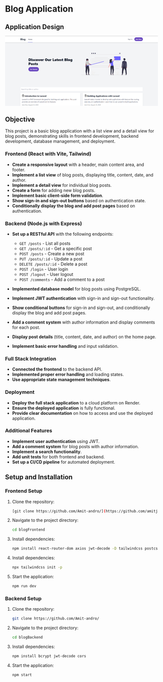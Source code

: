 # Blog Application

## Application Design
![Alt Text](https://github.com/amitjaiiswal/blog-website/blob/7cd80e241c92735f95bb81772720ca1f47a4c0e0/Home%20Page.png)

## Objective
This project is a basic blog application with a list view and a detail view for blog posts, demonstrating skills in frontend development, backend development, database management, and deployment.

### Frontend (React with Vite, Tailwind)
- **Create a responsive layout** with a header, main content area, and footer.
- **Implement a list view** of blog posts, displaying title, content, date, and author.
- **Implement a detail view** for individual blog posts.
- **Create a form** for adding new blog posts.
- **Implement basic client-side form validation**.
- **Show sign-in and sign-out buttons** based on authentication state.
- **Conditionally display the blog and add post pages** based on authentication.
  
### Backend (Node.js with Express)
- **Set up a RESTful API** with the following endpoints:
  - `GET /posts` - List all posts
  - `GET /posts/:id` - Get a specific post
  - `POST /posts` - Create a new post
  - `PUT /posts/:id` - Update a post
  - `DELETE /posts/:id` - Delete a post
  - `POST /login` - User login
  - `POST /logout` - User logout
  - `POST /comments` - Add a comment to a post
    
- **Implemented database model** for blog posts using PostgreSQL.
- **Implement JWT authentication** with sign-in and sign-out functionality.
- **Show conditional buttons** for sign-in and sign-out, and conditionally display the blog and add post pages.
- **Add a comment system** with author information and display comments for each post.
- **Display post details** (title, content, date, and author) on the home page.
- **Implement basic error handling** and input validation.

### Full Stack Integration
- **Connected the frontend** to the backend API.
- **Implemented proper error handling** and loading states.
- **Use appropriate state management techniques**.

### Deployment
- **Deploy the full stack application** to a cloud platform on Render.
- **Ensure the deployed application** is fully functional.
- **Provide clear documentation** on how to access and use the deployed application.

### Additional Features
- **Implement user authentication** using JWT.
- **Add a comment system** for blog posts with author information.
- **Implement a search functionality**.
- **Add unit tests** for both frontend and backend.
- **Set up a CI/CD pipeline** for automated deployment.

## Setup and Installation

### Frontend Setup
1. Clone the repository:
    ```sh
    [git clone https://github.com/Amit-andro/](https://github.com/amitjaiiswal/blog-website.git)
    ```
2. Navigate to the project directory:
    ```sh
    cd blogFrontend
    ```
3. Install dependencies:
    ```sh
    npm install react-router-dom axios jwt-decode -D tailwindcss postcss autoprefixer 
    ```
4. Install dependencies:
    ```sh
    npx tailwindcss init -p
    ```
5. Start the application:
    ```sh
    npm run dev
    ```

### Backend Setup
1. Clone the repository:
    ```sh
    git clone https://github.com/Amit-andro/
    ```
2. Navigate to the project directory:
    ```sh
    cd blogBackend
    ```
3. Install dependencies:
    ```sh
    npm install bcrypt jwt-decode cors
    ```
4. Start the application:
    ```sh
    npm start
    ```

